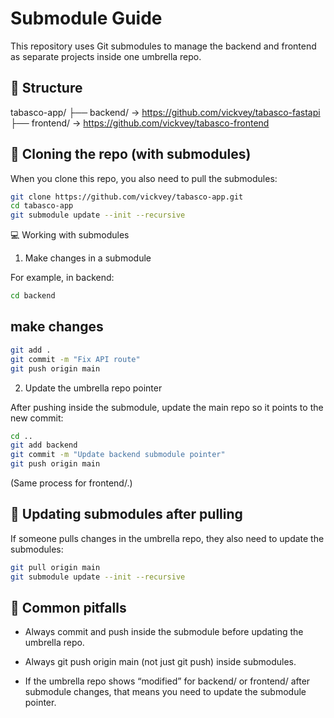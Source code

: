 # Submodule Guide

This repository uses Git submodules to manage the backend and frontend as separate projects inside one umbrella repo.

## 📂 Structure

tabasco-app/
├── backend/ → https://github.com/vickvey/tabasco-fastapi
├── frontend/ → https://github.com/vickvey/tabasco-frontend

## 🚀 Cloning the repo (with submodules)

When you clone this repo, you also need to pull the submodules:

```bash
git clone https://github.com/vickvey/tabasco-app.git
cd tabasco-app
git submodule update --init --recursive
```

💻 Working with submodules

1. Make changes in a submodule

For example, in backend:

```bash
cd backend
```

## make changes

```bash
git add .
git commit -m "Fix API route"
git push origin main
```

2. Update the umbrella repo pointer

After pushing inside the submodule, update the main repo so it points to the new commit:

```bash
cd ..
git add backend
git commit -m "Update backend submodule pointer"
git push origin main
```

(Same process for frontend/.)

## 🔄 Updating submodules after pulling

If someone pulls changes in the umbrella repo, they also need to update the submodules:

```bash
git pull origin main
git submodule update --init --recursive
```

## 🛑 Common pitfalls

- Always commit and push inside the submodule before updating the umbrella repo.

- Always git push origin main (not just git push) inside submodules.

- If the umbrella repo shows “modified” for backend/ or frontend/ after submodule changes, that means you need to update the submodule pointer.

